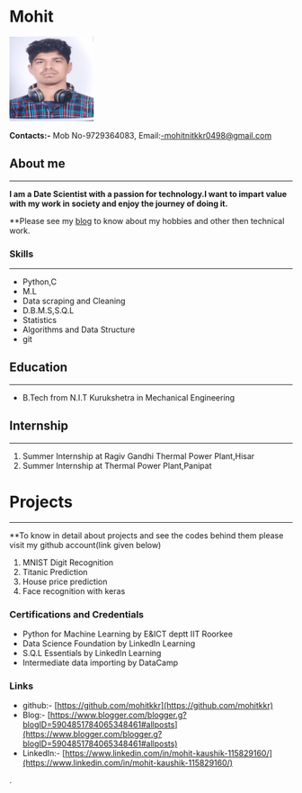# Mohit                                                                           
<img src="dp.jpeg" alt="Kitten" width="150" height="150" />


**Contacts:-**
Mob No-9729364083,
Email:-mohitnitkkr0498@gmail.com

## About me
---
**I am a  Date Scientist with a passion for technology.I want to impart value with my work in society and enjoy the journey of doing it.**

**Please see my [blog](https://www.blogger.com/blogger.g?blogID=5904851784065348461#allposts) to know about my hobbies and other then technical work.
### Skills
---
- Python,C
- M.L
- Data scraping and Cleaning
- D.B.M.S,S.Q.L
- Statistics 
- Algorithms and Data Structure
- git
## Education
---
- B.Tech from N.I.T Kurukshetra in Mechanical Engineering
## Internship
---
1. Summer Internship at Ragiv Gandhi Thermal Power Plant,Hisar
2. Summer Internship at  Thermal Power Plant,Panipat

# Projects
---
**To know in detail about projects and see the codes behind them please visit my github account(link given below)
1. MNIST Digit Recognition
2. Titanic Prediction
3. House price prediction
4. Face recognition with keras

### Certifications and Credentials
- Python for Machine Learning by E&ICT deptt IIT Roorkee
- Data Science Foundation by LinkedIn Learning
- S.Q.L Essentials by LinkedIn Learning
- Intermediate data importing by DataCamp

### Links
- github:- [https://github.com/mohitkkr](https://github.com/mohitkkr)
- Blog:- [https://www.blogger.com/blogger.g?blogID=5904851784065348461#allposts](https://www.blogger.com/blogger.g?blogID=5904851784065348461#allposts)
- LinkedIn:- [https://www.linkedin.com/in/mohit-kaushik-115829160/](https://www.linkedin.com/in/mohit-kaushik-115829160/)


.


